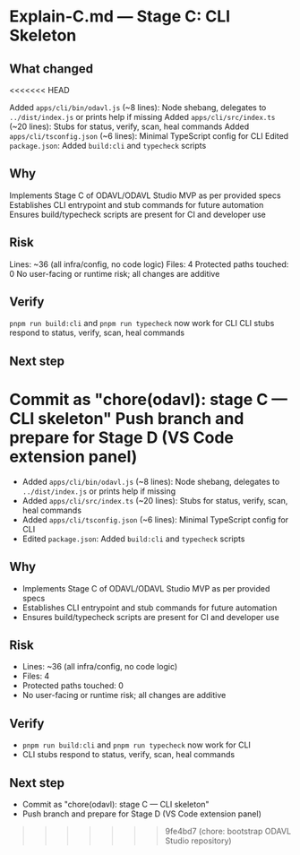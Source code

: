 # Explain-C.md — Stage C: CLI Skeleton

## What changed
<<<<<<< HEAD

Added `apps/cli/bin/odavl.js` (~8 lines): Node shebang, delegates to `../dist/index.js` or prints help if missing
Added `apps/cli/src/index.ts` (~20 lines): Stubs for status, verify, scan, heal commands
Added `apps/cli/tsconfig.json` (~6 lines): Minimal TypeScript config for CLI
Edited `package.json`: Added `build:cli` and `typecheck` scripts

## Why

Implements Stage C of ODAVL/ODAVL Studio MVP as per provided specs
Establishes CLI entrypoint and stub commands for future automation
Ensures build/typecheck scripts are present for CI and developer use

## Risk

Lines: ~36 (all infra/config, no code logic)
Files: 4
Protected paths touched: 0
No user-facing or runtime risk; all changes are additive

## Verify

`pnpm run build:cli` and `pnpm run typecheck` now work for CLI
CLI stubs respond to status, verify, scan, heal commands

## Next step

Commit as "chore(odavl): stage C — CLI skeleton"
Push branch and prepare for Stage D (VS Code extension panel)
=======
- Added `apps/cli/bin/odavl.js` (~8 lines): Node shebang, delegates to `../dist/index.js` or prints help if missing
- Added `apps/cli/src/index.ts` (~20 lines): Stubs for status, verify, scan, heal commands
- Added `apps/cli/tsconfig.json` (~6 lines): Minimal TypeScript config for CLI
- Edited `package.json`: Added `build:cli` and `typecheck` scripts

## Why
- Implements Stage C of ODAVL/ODAVL Studio MVP as per provided specs
- Establishes CLI entrypoint and stub commands for future automation
- Ensures build/typecheck scripts are present for CI and developer use

## Risk
- Lines: ~36 (all infra/config, no code logic)
- Files: 4
- Protected paths touched: 0
- No user-facing or runtime risk; all changes are additive

## Verify
- `pnpm run build:cli` and `pnpm run typecheck` now work for CLI
- CLI stubs respond to status, verify, scan, heal commands

## Next step
- Commit as "chore(odavl): stage C — CLI skeleton"
- Push branch and prepare for Stage D (VS Code extension panel)
>>>>>>> 9fe4bd7 (chore: bootstrap ODAVL Studio repository)
